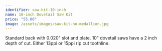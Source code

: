 ```yaml
---
identifier: saw-kit-10-inch
name: 10-inch Dovetail Saw Kit
price: "55.00"
image: /assets/images/saw-kit-no-medallion.jpg
---
```

Standard back with 0.020" slot and plate.  10" dovetail saws have a 2 inch depth of cut.  Either 13ppi or 15ppi rip cut toothline.
